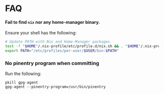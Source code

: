 # FAQ

#### Fail to find `nix` nor any home-manager binary.

Ensure your shell has the following:
```sh
# Update PATH with Nix and Home-Manager packages
test -f "$HOME"/.nix-profile/etc/profile.d/nix.sh && . "$HOME"/.nix-profile/etc/profile.d/nix.sh
export PATH="/etc/profiles/per-user/$USER/bin:$PATH"
```

### No pinentry program when committing

Run the following:
```
pkill gpg-agent
gpg-agent --pinentry-program=/usr/bin/pinentry
```

